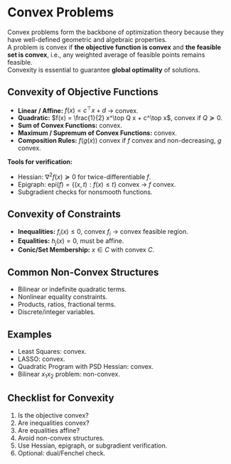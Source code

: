# Convex Problems
Convex problems form the backbone of optimization theory because they have well-defined geometric and algebraic properties.  
A problem is convex if **the objective function is convex** and **the feasible set is convex**, i.e., any weighted average of feasible points remains feasible.  
Convexity is essential to guarantee **global optimality** of solutions.


## Convexity of Objective Functions

- **Linear / Affine:** $f(x) = c^\top x + d$ → convex.  
- **Quadratic:** $f(x) = \frac{1}{2} x^\top Q x + c^\top x$, convex if $Q \succeq 0$.  
- **Sum of Convex Functions:** convex.  
- **Maximum / Supremum of Convex Functions:** convex.  
- **Composition Rules:** $f(g(x))$ convex if $f$ convex and non-decreasing, $g$ convex.  

**Tools for verification:**

- Hessian: $\nabla^2 f(x) \succeq 0$ for twice-differentiable $f$.  
- Epigraph: $\text{epi}(f) = \{(x,t): f(x) \le t\}$ convex → $f$ convex.  
- Subgradient checks for nonsmooth functions.


## Convexity of Constraints

- **Inequalities:** $f_i(x) \le 0$, convex $f_i$ → convex feasible region.  
- **Equalities:** $h_j(x) = 0$, must be affine.  
- **Conic/Set Membership:** $x \in C$ with convex $C$.  


## Common Non-Convex Structures

- Bilinear or indefinite quadratic terms.  
- Nonlinear equality constraints.  
- Products, ratios, fractional terms.  
- Discrete/integer variables.  


## Examples

- Least Squares: convex.  
- LASSO: convex.  
- Quadratic Program with PSD Hessian: convex.  
- Bilinear $x_1 x_2$ problem: non-convex.


## Checklist for Convexity

1. Is the objective convex?  
2. Are inequalities convex?  
3. Are equalities affine?  
4. Avoid non-convex structures.  
5. Use Hessian, epigraph, or subgradient verification.  
6. Optional: dual/Fenchel check.
